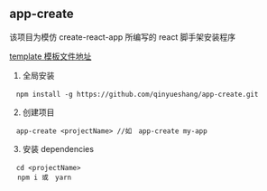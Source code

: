 ## app-create

该项目为模仿 create-react-app 所编写的 react 脚手架安装程序

[template 模板文件地址](https://github.com/qinyueshang/template.git)

1. 全局安装

```
　npm install -g https://github.com/qinyueshang/app-create.git
```

2. 创建项目

```
　app-create <projectName> //如　app-create my-app
```

3. 安装 dependencies

```
　cd <projectName>
  npm i 或　yarn
```
